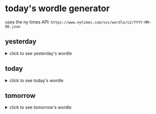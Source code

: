 # today's wordle generator

uses the ny times API: `https://www.nytimes.com/svc/wordle/v2/YYYY-MM-DD.json`

## yesterday

<details>
    <summary>click to see yesterday's wordle</summary>

    tonic

</details>

## today

<details>
    <summary>click to see today's wordle</summary>

    flank

</details>

## tomorrow

<details>
    <summary>click to see tomorrow's wordle</summary>

    burly

</details>
